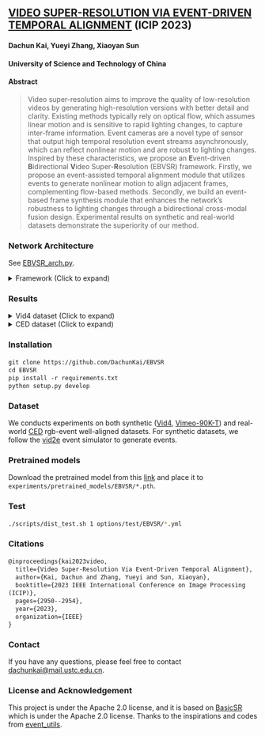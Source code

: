 [VIDEO SUPER-RESOLUTION VIA EVENT-DRIVEN TEMPORAL ALIGNMENT](https://ieeexplore.ieee.org/document/10222922) (ICIP 2023)
---
#### Dachun Kai, Yueyi Zhang, Xiaoyan Sun
#### University of Science and Technology of China

#### Abstract
> Video super-resolution aims to improve the quality of low-resolution videos by generating high-resolution versions with better detail and clarity. Existing methods typically rely on optical flow, which assumes linear motion and is sensitive to rapid lighting changes, to capture inter-frame information. Event cameras are a novel type of sensor that output high temporal resolution event streams asynchronously, which can reflect nonlinear motion and are robust to lighting changes. Inspired by these characteristics, we propose an **E**vent-driven **B**idirectional **V**ideo Super-**R**esolution (EBVSR) framework. Firstly, we propose an event-assisted temporal alignment module that utilizes events to generate nonlinear motion to align adjacent frames, complementing flow-based methods. Secondly, we build an event-based frame synthesis module that enhances the network’s robustness to lighting changes through a bidirectional cross-modal fusion design. Experimental results on synthetic and real-world datasets demonstrate the superiority of our method.


### Network Architecture

See [EBVSR_arch.py](basicsr/archs/ebvsr_arch.py).
<details><summary>Framework (Click to expand) </summary>
<img src="asserts/framework.png" alt="framework" style="zoom:30%;" />
</details>

### Results
<details><summary>Vid4 dataset (Click to expand) </summary>
<img src="asserts/Vid4_results.png" alt="vid4" style="zoom:25%;" />
</details>
<details><summary>CED dataset (Click to expand) </summary>
<img src="asserts/CED_results.png" alt="ced" style="zoom:30%;" />
</details>

### Installation

```
git clone https://github.com/DachunKai/EBVSR
cd EBVSR
pip install -r requirements.txt
python setup.py develop
```

### Dataset

We conducts experiments on both synthetic ([Vid4](https://github.com/YounggjuuChoi/Deep-Video-Super-Resolution/blob/master/Doc/Dataset.md), [Vimeo-90K-T](http://toflow.csail.mit.edu/)) and real-world [CED](https://rpg.ifi.uzh.ch/CED.html) rgb-event well-aligned datasets. For synthetic datasets, we follow the [vid2e](https://github.com/uzh-rpg/rpg_vid2e) event simulator to generate events.

### Pretrained models
Download the pretrained model from this [link](https://drive.google.com/drive/folders/1hb16gTKBCGK2QfjYZJD_WLYHaYPxJ9iT?usp=sharing) and place it to `experiments/pretrained_models/EBVSR/*.pth`.


### Test

```bash
./scripts/dist_test.sh 1 options/test/EBVSR/*.yml
```

### Citations

```
@inproceedings{kai2023video,
  title={Video Super-Resolution Via Event-Driven Temporal Alignment},
  author={Kai, Dachun and Zhang, Yueyi and Sun, Xiaoyan},
  booktitle={2023 IEEE International Conference on Image Processing (ICIP)},
  pages={2950--2954},
  year={2023},
  organization={IEEE}
}
```

### Contact
If you have any questions, please feel free to contact dachunkai@mail.ustc.edu.cn.


### License and Acknowledgement

This project is under the Apache 2.0 license, and it is based on [BasicSR](https://github.com/xinntao/BasicSR) which is under the Apache 2.0 license. Thanks to the inspirations and codes from [event_utils](https://github.com/TimoStoff/event_utils).